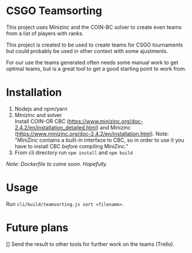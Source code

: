 CSGO Teamsorting
================

This project uses Minizinc and the COIN-BC solver to create even teams from a list of players with ranks.

This project is created to be used to create teams for CSGO tournaments but could probably be used in other context with some ajustments.

For our use the teams generated often needs some manual work to get optimal teams, but is a great tool to get a good starting point to work from. 


# Installation

1. Nodejs and npm/yarn
2. Minizinc and solver  
    Install COIN-OR CBC (https://www.minizinc.org/doc-2.4.2/en/installation_detailed.html) and Minizinc (https://www.minizinc.org/doc-2.4.2/en/installation.html). Note: "MiniZinc contains a built-in interface to CBC, so in order to use it you have to install CBC _before_ compiling MiniZinc."
3. From cli directory run `npm install` and `npm build`  

_Note: Dockerfile to come soon. Hopefully._

# Usage

Run `cli/build/teamsorting.js sort <filename>`.


# Future plans

[] Send the result to other tools for further work on the teams (Trello).